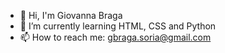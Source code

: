 - 👋 Hi, I'm Giovanna Braga
- 🌱 I’m currently learning HTML, CSS and Python
- 📫 How to reach me: gbraga.soria@gmail.com
